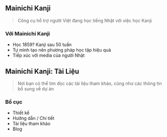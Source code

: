 ## Mainichi Kanji

> Công cụ hỗ trợ người Việt đang học tiếng Nhật với việc học Kanji

### Với Mainichi Kanji

- Học 1859? Kanji sau 50 tuần
- Tự mình tạo nên phương pháp học tập hiệu quả
- Tiếp xúc với media của người Nhật

## Mainichi Kanji: Tài Liệu

> Nơi bạn có thể tìm đọc các tài liệu tham khảo, cũng như các thông tin bổ sung về dự án

### Bố cục

- Thiết kế
- Hướng dẫn / Chi tiết
- Tài liệu tham khảo
- Blog
